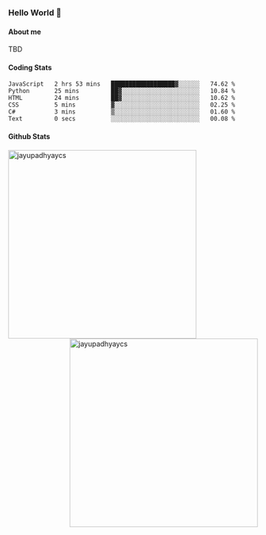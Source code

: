 ### Hello World 👋
#### About me
TBD
#### Coding Stats
<!--START_SECTION:waka-->

```text
JavaScript   2 hrs 53 mins   ██████████████████▓░░░░░░   74.62 %
Python       25 mins         ██▓░░░░░░░░░░░░░░░░░░░░░░   10.84 %
HTML         24 mins         ██▓░░░░░░░░░░░░░░░░░░░░░░   10.62 %
CSS          5 mins          ▓░░░░░░░░░░░░░░░░░░░░░░░░   02.25 %
C#           3 mins          ▒░░░░░░░░░░░░░░░░░░░░░░░░   01.60 %
Text         0 secs          ░░░░░░░░░░░░░░░░░░░░░░░░░   00.08 %
```

<!--END_SECTION:waka-->
#### Github Stats

<p  ><img align="left" src="https://github-readme-stats.vercel.app/api/top-langs?username=jayupadhyaycs&theme=tokyonight&show_icons=true&locale=en&layout=compact" alt="jayupadhyaycs" width="380px"  /> 
<img align="right" src="https://github-readme-streak-stats.herokuapp.com/?user=jayupadhyaycs&theme=tokyonight&" alt="jayupadhyaycs" width="380px"/>
</p>




<!--
**JayUpadhyayCS/JayUpadhyayCS** is a ✨ _special_ ✨ repository because its `README.md` (this file) appears on your GitHub profile.

Here are some ideas to get you started:

- 🔭 I’m currently working on ...
- 🌱 I’m currently learning ...
- 👯 I’m looking to collaborate on ...
- 🤔 I’m looking for help with ...
- 💬 Ask me about ...
- 📫 How to reach me: ...
- 😄 Pronouns: ...
- ⚡ Fun fact: ...
-->
